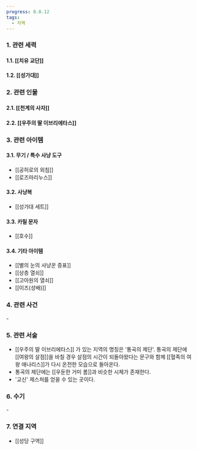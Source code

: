 ```yaml
---
progress: 0.0.12
tags:
  - 지역
---
```

### 1. 관련 세력 
#### 1.1. [[치유 교단]]
#### 1.2. [[성가대]]

### 2. 관련 인물
#### 2.1. [[천계의 사자]]
#### 2.2. [[우주의 딸 이브리에타스]]

### 3. 관련 아이템
#### 3.1. 무기 / 특수 사냥 도구
- [[공허로의 외침]]
- [[로즈마리누스]]
#### 3.2. 사냥복 
- [[성가대 세트]]
#### 3.3. 카릴 문자
- [[호수]]
#### 3.4. 기타 아이템
- [[별의 눈의 사냥꾼 증표]]
- [[상층 열쇠]]
- [[고아원의 열쇠]]
- [[이즈(성배)]]
### 4. 관련 사건
\-

### 5. 관련 서술
- [[우주의 딸 이브리에타스]] 가 있는 지역의 명칭은 '통곡의 제단'.
	 통곡의 제단에 [[여왕의 살점]]을 바칠 경우 살점의 시간이 되돌아왔다는 문구와 함께 [[혈족의 여왕 애나리스]]가 다시 온전한 모습으로 돌아온다.
-  통곡의 제단에는 [[우둔한 거미 롬]]과 비슷한 시체가 존재한다.
- '교신' 제스처를 얻을 수 있는 곳이다.
### 6. 수기
\-

### 7. 연결 지역
- [[성당 구역]]